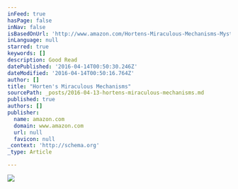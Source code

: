 ```yaml
---
inFeed: true
hasPage: false
inNav: false
isBasedOnUrl: 'http://www.amazon.com/Hortens-Miraculous-Mechanisms-Mystery-Adventure/dp/1402798067'
inLanguage: null
starred: true
keywords: []
description: Good Read
datePublished: '2016-04-14T00:50:30.246Z'
dateModified: '2016-04-14T00:50:16.764Z'
author: []
title: "Horten's Miraculous Mechanisms"
sourcePath: _posts/2016-04-13-hortens-miraculous-mechanisms.md
published: true
authors: []
publisher:
  name: amazon.com
  domain: www.amazon.com
  url: null
  favicon: null
_context: 'http://schema.org'
_type: Article

---
```

![](https://s3-us-west-2.amazonaws.com/the-grid-img/p/99a44df5cd3601c0a9b7013702258511cf6dbfb0.jpg)